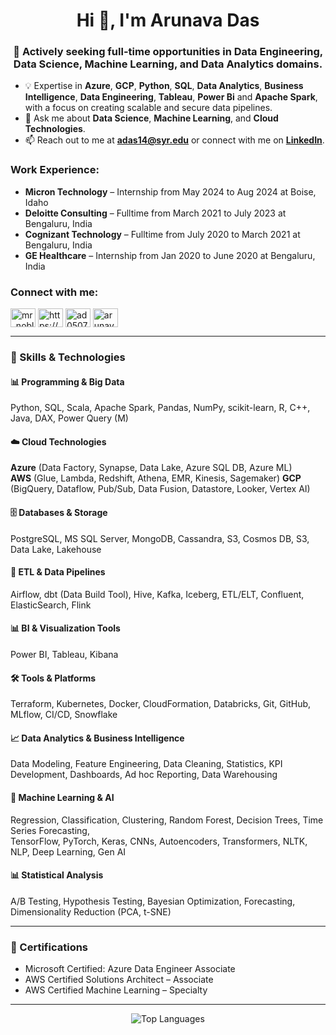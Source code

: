 <h1 align="center">Hi 👋, I'm Arunava Das</h1>
<h3 align="center">
🚀 Actively seeking full-time opportunities in <b>Data Engineering</b>, <b>Data Science</b>, <b>Machine Learning</b>, and <b>Data Analytics</b> domains. </h3>

- 💡 Expertise in **Azure**, **GCP**, **Python**, **SQL**, **Data Analytics**, **Business Intelligence**, **Data Engineering**, **Tableau**, **Power Bi** and **Apache Spark**, with a focus on creating scalable and secure data pipelines.
- 💬 Ask me about **Data Science**, **Machine Learning**, and **Cloud Technologies**.
- 📫 Reach out to me at **adas14@syr.edu** or  connect with me on **[LinkedIn](https://linkedin.com/in/arunavadas005)**.
  

<h3 align="left">Work Experience:</h3>
<ul>
  <li><b>Micron Technology</b> – Internship from  May 2024 to Aug 2024 at Boise, Idaho </li>
   <li><b>Deloitte Consulting</b> – Fulltime from March 2021 to July 2023 at Bengaluru, India </li>
   <li><b>Cognizant Technology</b> – Fulltime from July 2020 to March 2021 at Bengaluru, India </li>
   <li><b>GE Healthcare</b> – Internship from Jan 2020 to June 2020 at Bengaluru, India </li>
</ul>

<h3 align="left">Connect with me:</h3>
<p align="left">
<a href="https://twitter.com/mr_noblebanter" target="blank"><img align="center" src="https://raw.githubusercontent.com/rahuldkjain/github-profile-readme-generator/master/src/images/icons/Social/twitter.svg" alt="mr_noblebanter" height="30" width="40" /></a>
<a href="https://linkedin.com/in/https://www.linkedin.com/in/arunavadas005/" target="blank"><img align="center" src="https://raw.githubusercontent.com/rahuldkjain/github-profile-readme-generator/master/src/images/icons/Social/linked-in-alt.svg" alt="https://www.linkedin.com/in/arunavadas005/" height="30" width="40" /></a>
<a href="https://kaggle.com/ad0507" target="blank"><img align="center" src="https://raw.githubusercontent.com/rahuldkjain/github-profile-readme-generator/master/src/images/icons/Social/kaggle.svg" alt="ad0507" height="30" width="40" /></a>
<a href="https://instagram.com/arunava_das05" target="blank"><img align="center" src="https://raw.githubusercontent.com/rahuldkjain/github-profile-readme-generator/master/src/images/icons/Social/instagram.svg" alt="arunava_das05" height="30" width="40" /></a>
</p>

---

### 🧠 Skills & Technologies

#### 📊 Programming & Big Data
Python, SQL, Scala, Apache Spark, Pandas, NumPy, scikit-learn, R, C++, Java, DAX, Power Query (M)

#### ☁️ Cloud Technologies
**Azure** (Data Factory, Synapse, Data Lake, Azure SQL DB, Azure ML)  
**AWS** (Glue, Lambda, Redshift, Athena, EMR, Kinesis, Sagemaker) 
**GCP** (BigQuery, Dataflow, Pub/Sub, Data Fusion, Datastore, Looker, Vertex AI)

#### 🗄️ Databases & Storage
PostgreSQL, MS SQL Server, MongoDB, Cassandra, S3, Cosmos DB, S3, Data Lake, Lakehouse

#### 🔁 ETL & Data Pipelines
Airflow, dbt (Data Build Tool), Hive, Kafka, Iceberg, ETL/ELT, Confluent, ElasticSearch, Flink

#### 📊 BI & Visualization Tools
Power BI, Tableau, Kibana

#### 🛠️ Tools & Platforms
Terraform, Kubernetes, Docker, CloudFormation, Databricks, Git, GitHub, MLflow, CI/CD, Snowflake

#### 📈 Data Analytics & Business Intelligence
Data Modeling, Feature Engineering, Data Cleaning, Statistics, KPI Development, Dashboards, Ad hoc Reporting, Data Warehousing

#### 🤖 Machine Learning & AI
Regression, Classification, Clustering, Random Forest, Decision Trees, Time Series Forecasting,  
TensorFlow, PyTorch, Keras, CNNs, Autoencoders, Transformers, NLTK, NLP, Deep Learning, Gen AI

#### 📊 Statistical Analysis
A/B Testing, Hypothesis Testing, Bayesian Optimization, Forecasting, Dimensionality Reduction (PCA, t-SNE)

---

### 📜 Certifications
- Microsoft Certified: Azure Data Engineer Associate  
- AWS Certified Solutions Architect – Associate  
- AWS Certified Machine Learning – Specialty  

---

<p align="center">
  <img src="https://github-readme-stats.vercel.app/api/top-langs?username=ad0507&show_icons=true&locale=en&layout=compact" alt="Top Languages" />
</p>
